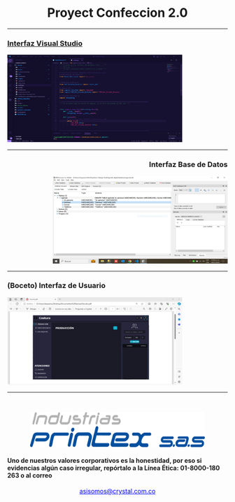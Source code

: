 <h1 align = "center">Proyect Confeccion 2.0</h1>
<hr>
<p align="center">
  <a href="" rel="noopener">
</p>
<div>
<p align="left">
<h3  align="left">Interfaz Visual Studio</h3>
<img width=400px height=200px src="/images/Captura.PNG" alt="Project logo"></a>
</p>
<hr>
<h3 align="right">Interfaz Base de Datos</h3>
<p align="right">
 <img width=400px height=200px src="/images/CapturaBasedeDatos.PNG" alt="Descripción de la imagen">
  </p>
</div>
<hr>
<h3 align="left">(Boceto) Interfaz de Usuario</h3>
 <img width=400px height=200px src="/images/CapturaBoceto.PNG" alt="">
<hr>
<br>
<p align="center">
<img width=400px height=80px src="/images/Logo Printex [Convertido].png" alt="Project logo"></a>
</p>
<h4>Uno de nuestros valores corporativos es la honestidad, por eso si evidencias algún caso irregular, repórtalo a la Línea Ética: 01-8000-180 263 o al correo</h4><p align = "center"><a  href="asisomos@crystal.com.co" style="color: blue;">asisomos@crystal.com.co</a></p>
</a>


